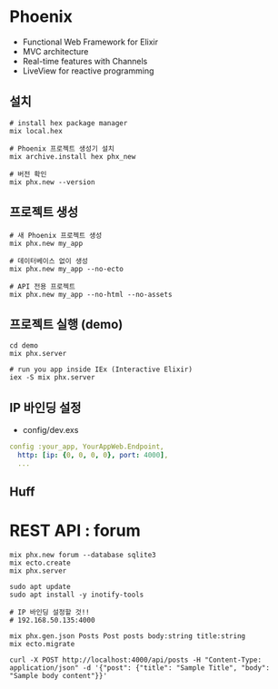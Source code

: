 ﻿# Phoenix
- Functional Web Framework for Elixir
- MVC architecture
- Real-time features with Channels
- LiveView for reactive programming

## 설치

```shell
# install hex package manager
mix local.hex

# Phoenix 프로젝트 생성기 설치
mix archive.install hex phx_new

# 버전 확인
mix phx.new --version
```

## 프로젝트 생성

```shell
# 새 Phoenix 프로젝트 생성
mix phx.new my_app

# 데이터베이스 없이 생성
mix phx.new my_app --no-ecto

# API 전용 프로젝트
mix phx.new my_app --no-html --no-assets
```

## 프로젝트 실행 (demo)
```shell
cd demo
mix phx.server

# run you app inside IEx (Interactive Elixir)
iex -S mix phx.server
```

## IP 바인딩 설정
- config/dev.exs
```yaml
config :your_app, YourAppWeb.Endpoint,
  http: [ip: {0, 0, 0, 0}, port: 4000],
  ...
```

## Huff

# REST API : forum
```shell
mix phx.new forum --database sqlite3
mix ecto.create
mix phx.server

sudo apt update
sudo apt install -y inotify-tools

# IP 바인딩 설정할 것!!
# 192.168.50.135:4000

mix phx.gen.json Posts Post posts body:string title:string
mix ecto.migrate

curl -X POST http://localhost:4000/api/posts -H "Content-Type: application/json" -d '{"post": {"title": "Sample Title", "body": "Sample body content"}}'


```